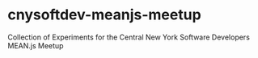 # cnysoftdev-meanjs-meetup
Collection of Experiments for the  Central New York Software Developers MEAN.js Meetup 
